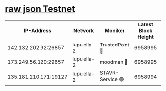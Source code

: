 [raw json Testnet](https://rpc-check.jaclalt.stavr.tech/jaclalt/rpc-jaclalt-result.json)
=

<table><tr><th>IP-Address</th><th>Network</th><th>Moniker</th><th>Latest Block Height</th><th>Earliest Block Height</th><th>Catching Up</th><th>Tx Index</th><th>Voting Power</th><th>Scan Time</th></tr><tr><td>142.132.202.92:26857</td><td>lupulella-2</td><td>TrustedPoint 🔴</td><td>6958995</td><td>6282001</td><td>False</td><td>off</td><td>400065</td><td>2024-03-05T01:57:21.922566023UTC</td></tr><tr><td>173.249.56.120:29657</td><td>lupulella-2</td><td>moodman 🔴</td><td>6958995</td><td>6858995</td><td>False</td><td>off</td><td>1075134</td><td>2024-03-05T01:57:21.664339010UTC</td></tr><tr><td>135.181.210.171:19127</td><td>lupulella-2</td><td>STAVR-Service 🟢</td><td>6958994</td><td>6956001</td><td>False</td><td>on</td><td>0</td><td>2024-03-05T01:57:13.146037634UTC</td></tr></table>
